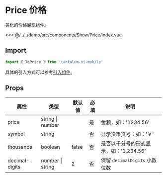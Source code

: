 # Price 价格

美化的价格展现组件。

<CodeDemo name="Price">

<<< @/../../demo/src/components/Show/Price/index.vue

</CodeDemo>

## Import

```js
import { TaPrice } from 'tantalum-ui-mobile'
```

具体的引入方式可以参考[引入组件](../guide/import.md)。

## Props

| 属性           | 类型             | 默认值 | 必填 | 说明                                   |
| -------------- | ---------------- | ------ | ---- | -------------------------------------- |
| price          | string \| number |        | 是   | 金额，如：'1234.56'                    |
| symbol         | string           |        | 否   | 显示货币货号：如：'￥'                 |
| thousands      | boolean          | false  | 否   | 是否以千分号的形式显示，如：'1,234.56' |
| decimal-digits | number \| string | 2      | 否   | 保留 `decimalDigits` 小数位数          |
